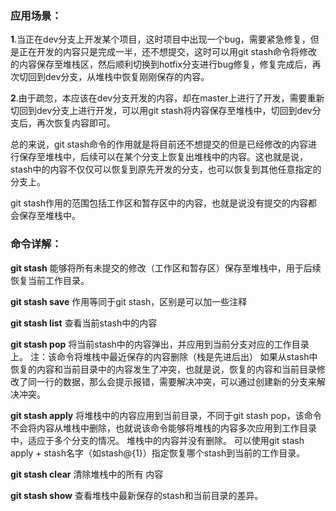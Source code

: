 ### 应用场景：

**1**.当正在dev分支上开发某个项目，这时项目中出现一个bug，需要紧急修复，但是正在开发的内容只是完成一半，还不想提交，这时可以用git stash命令将修改的内容保存至堆栈区，然后顺利切换到hotfix分支进行bug修复，修复完成后，再次切回到dev分支，从堆栈中恢复刚刚保存的内容。 

**2**.由于疏忽，本应该在dev分支开发的内容，却在master上进行了开发，需要重新切回到dev分支上进行开发，可以用git stash将内容保存至堆栈中，切回到dev分支后，再次恢复内容即可。 

总的来说，git stash命令的作用就是将目前还不想提交的但是已经修改的内容进行保存至堆栈中，后续可以在某个分支上恢复出堆栈中的内容。这也就是说，stash中的内容不仅仅可以恢复到原先开发的分支，也可以恢复到其他任意指定的分支上。

git stash作用的范围包括工作区和暂存区中的内容，也就是说没有提交的内容都会保存至堆栈中。

### 命令详解：

**git stash**
能够将所有未提交的修改（工作区和暂存区）保存至堆栈中，用于后续恢复当前工作目录。

**git stash save**
作用等同于git stash，区别是可以加一些注释

**git stash list**
查看当前stash中的内容

**git stash pop**
将当前stash中的内容弹出，并应用到当前分支对应的工作目录上。 
注：该命令将堆栈中最近保存的内容删除（栈是先进后出）
如果从stash中恢复的内容和当前目录中的内容发生了冲突，也就是说，恢复的内容和当前目录修改了同一行的数据，那么会提示报错，需要解决冲突，可以通过创建新的分支来解决冲突。

**git stash apply**
将堆栈中的内容应用到当前目录，不同于git stash pop，该命令不会将内容从堆栈中删除，也就说该命令能够将堆栈的内容多次应用到工作目录中，适应于多个分支的情况。
堆栈中的内容并没有删除。 
可以使用git stash apply + stash名字（如stash@{1}）指定恢复哪个stash到当前的工作目录。

**git stash clear**
清除堆栈中的所有 内容

**git stash show**
查看堆栈中最新保存的stash和当前目录的差异。